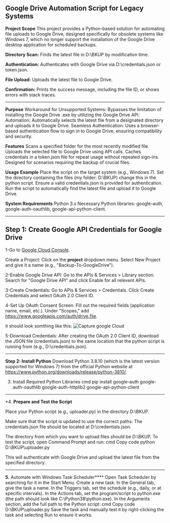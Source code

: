 Google Drive Automation Script for Legacy Systems
-------------------------------------------------------
**Project Scope**
This project provides a Python-based solution for automating file uploads to Google Drive, designed specifically for obsolete systems like Windows 7, which no longer support the installation of the Google Drive desktop application for scheduled backups.

**Directory Scan:**
Finds the latest file in D:\BKUP by modification time.

**Authentication:**
Authenticates with Google Drive via D:\credentials.json or token.json.

**File Upload:**
Uploads the latest file to Google Drive.

**Confirmation:**
Prints the success message, including the file ID, or shows errors with stack traces.

---------------------------------------------------------------------------------------------------------------------

**Purpose**
Workaround for Unsupported Systems: Bypasses the limitation of installing the Google Drive .exe by utilizing the Google Drive API.
Automation: Automatically selects the latest file from a designated directory and uploads it to Google Drive.
Seamless Authentication: Uses a browser-based authentication flow to sign in to Google Drive, ensuring compatibility and security.


**Features**
Scans a specified folder for the most recently modified file.
Uploads the selected file to Google Drive using API calls.
Caches credentials in a token.json file for repeat usage without repeated sign-ins.
Designed for scenarios requiring the backup of crucial files.

**Usage Example**
Place the script on the target system (e.g., Windows 7).
Set the directory containing the files (my folder: D:\BKUP) change this in the python script.
Ensure a valid credentials.json is provided for authentication.
Run the script to automatically find the latest file and upload it to Google Drive.

**System Requirements**
Python 3.x
Necessary Python libraries: google-auth, google-auth-oauthlib, google-api-python-client.

-------------------------------------------------------------------------------------------------------------------------------
**Step 1: Create Google API Credentials for Google Drive**
-------------------------------------------------------------
1-Go to [Google Cloud Console]( https://console.cloud.google.com/.).

Create a Project:
Click on the **project** dropdown menu.
Select New Project and give it a name (e.g., "Backup-To-GoogleDrive").


2-Enable Google Drive API:
Go to the APIs & Services > Library section.
Search for "Google Drive API" and click Enable for all relevent APIs.

3-Create Credentials:
Go to APIs & Services > Credentials.
Click Create Credentials and select OAuth 2.0 Client ID.

4-Set Up OAuth Consent Screen:
Fill out the required fields (application name, email, etc.).
Under "Scopes," add https://www.googleapis.com/auth/drive.file.

it should look somthing like this:
![Capture google Cloud](https://github.com/user-attachments/assets/2bea5909-68be-49a8-81a2-1b2805cfd279)

5-Download Credentials:
After creating the OAuth 2.0 Client ID, download the JSON file (credentials.json) to the same location that the python script is running from (e.g., D:\credentials.json).

---------------------------------------------------------
**Step 2: Install Python**
Download Python 3.8.10 (which is the latest version supported for Windows 7) from the official Python website at https://www.python.org/downloads/release/python-3810/.

3. Install Required Python Libraries
cmd
pip install google-auth google-auth-oauthlib google-auth-httplib2 google-api-python-client

--------------------------------------------------
*4. **Prepare and Test the Script**

Place your Python script (e.g., uploader.py) in the directory D:\BKUP.

Make sure that the script is updated to use the correct paths:
The credentials.json file should be located at D:\credentials.json.

The directory from which you want to upload files should be D:\BKUP.
To test the script, open Command Prompt and run:
cmd
Copy code
python D:\BKUP\uploader.py

This will authenticate with Google Drive and upload the latest file from the specified directory.

----------------------------------------
**5.** Automate with Windows Task Scheduler****
Open Task Scheduler by searching for it in the Start Menu.
Create a new task:
In the General tab, give the task a name.
In the Triggers tab, set the schedule (e.g., daily, or at specific intervals).
In the Actions tab, set the program/script to python.exe (the path should look like C:\Python38\python.exe).
In the Arguments section, add the full path to the Python script:
cmd
Copy code
D:\BKUP\uploader.py
Save the task and manually test it by right-clicking the task and selecting Run to ensure it works.


